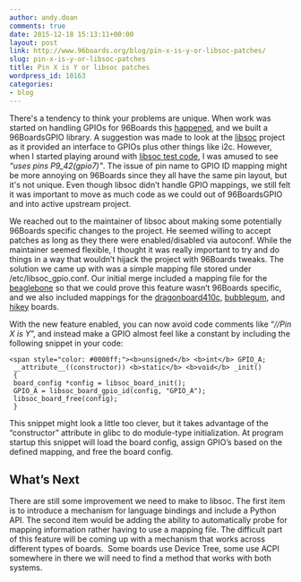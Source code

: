 ```yaml
---
author: andy.doan
comments: true
date: 2015-12-18 15:13:11+00:00
layout: post
link: http://www.96boards.org/blog/pin-x-is-y-or-libsoc-patches/
slug: pin-x-is-y-or-libsoc-patches
title: Pin X is Y or libsoc patches
wordpress_id: 10163
categories:
- blog
---
```


There's a tendency to think your problems are unique. When work was started on handling GPIOs for 96Boards this [happened](https://www.96boards.org/blog/bringing-standardization-linux-gpio-96boards/), and we built a 96BoardsGPIO library. A suggestion was made to look at the [libsoc](https://github.com/jackmitch/libsoc/) project as it provided an interface to GPIOs plus other things like i2c. However, when I started playing around with [libsoc test code](https://github.com/jackmitch/libsoc/blob/4d5c5af71e225cc4e792d2166da3f3e432b08735/test/gpio_test.c#L12), I was amused to see _“uses pins P9_42(gpio7)"_. The issue of pin name to GPIO ID mapping might be more annoying on 96Boards since they all have the same pin layout, but it's not unique. Even though libsoc didn’t handle GPIO mappings, we still felt it was important to move as much code as we could out of 96BoardsGPIO and into active upstream project.

We reached out to the maintainer of libsoc about making some potentially 96Boards specific changes to the project. He seemed willing to accept patches as long as they there were enabled/disabled via autoconf. While the maintainer seemed flexible, I thought it was really important to try and do things in a way that wouldn’t hijack the project with 96Boards tweaks. The solution we came up with was a simple mapping file stored under /etc/libsoc_gpio.conf. Our initial merge included a mapping file for the [beaglebone](https://github.com/jackmitch/libsoc/blob/2919c35e706fe7c311f83f9343865420fa4b37fe/contrib/board_files/beaglebone/libsoc_gpio.conf) so that we could prove this feature wasn’t 96Boards specific, and we also included mappings for the [dragonboard410c](https://github.com/jackmitch/libsoc/blob/2919c35e706fe7c311f83f9343865420fa4b37fe/contrib/board_files/dragonboard410c/libsoc_gpio.conf), [bubblegum](https://github.com/jackmitch/libsoc/blob/2919c35e706fe7c311f83f9343865420fa4b37fe/contrib/board_files/bubblegum/libsoc_gpio.conf), and [hikey](https://github.com/jackmitch/libsoc/blob/2919c35e706fe7c311f83f9343865420fa4b37fe/contrib/board_files/hikey/libsoc_gpio.conf) boards.

With the new feature enabled, you can now avoid code comments like “_//Pin X is Y_”, and instead make a GPIO almost feel like a constant by including the following snippet in your code:

    
    <span style="color: #0000ff;"><b>unsigned</b> <b>int</b> GPIO_A;
     __attribute__((constructor)) <b>static</b> <b>void</b> _init()
     {
     board_config *config = libsoc_board_init();
     GPIO_A = libsoc_board_gpio_id(config, "GPIO_A");
     libsoc_board_free(config);
     }


This snippet might look a little too clever, but it takes advantage of the “constructor” attribute in glibc to do module-type initialization. At program startup this snippet will load the board config, assign GPIO’s based on the defined mapping, and free the board config.


## What’s Next


There are still some improvement we need to make to libsoc. The first item is to introduce a mechanism for language bindings and include a Python API. The second item would be adding the ability to automatically probe for mapping information rather having to use a mapping file. The difficult part of this feature will be coming up with a mechanism that works across different types of boards.  Some boards use Device Tree, some use ACPI somewhere in there we will need to find a method that works with both systems.
